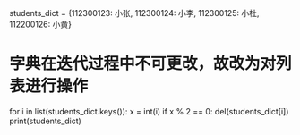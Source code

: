  students_dict = {112300123: 小张, 112300124: 小李,
                 112300125: 小杜, 112200126: 小黄}
# 字典在迭代过程中不可更改，故改为对列表进行操作
for i in list(students_dict.keys()):
    x = int(i)
    if x % 2 == 0:
        del(students_dict[i])
print(students_dict)

